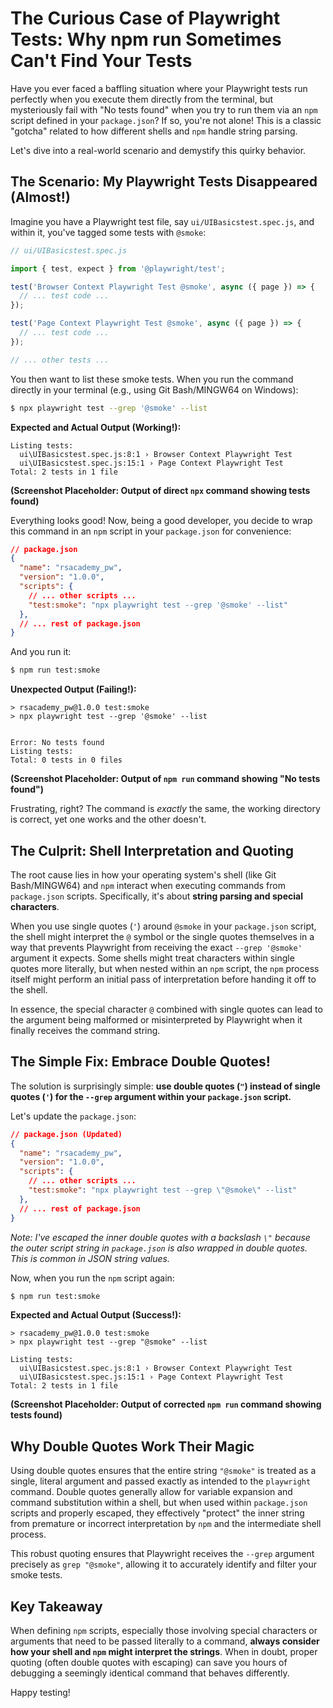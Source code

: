# The Curious Case of Playwright Tests: Why npm run Sometimes Can't Find Your Tests

Have you ever faced a baffling situation where your Playwright tests run perfectly when you execute them directly from the terminal, but mysteriously fail with "No tests found" when you try to run them via an `npm` script defined in your `package.json`? If so, you're not alone! This is a classic "gotcha" related to how different shells and `npm` handle string parsing.

Let's dive into a real-world scenario and demystify this quirky behavior.

## The Scenario: My Playwright Tests Disappeared (Almost!)

Imagine you have a Playwright test file, say `ui/UIBasicstest.spec.js`, and within it, you've tagged some tests with `@smoke`:

```javascript
// ui/UIBasicstest.spec.js

import { test, expect } from '@playwright/test';

test('Browser Context Playwright Test @smoke', async ({ page }) => {
  // ... test code ...
});

test('Page Context Playwright Test @smoke', async ({ page }) => {
  // ... test code ...
});

// ... other tests ...
```

You then want to list these smoke tests. When you run the command directly in your terminal (e.g., using Git Bash/MINGW64 on Windows):

```bash
$ npx playwright test --grep '@smoke' --list
```

**Expected and Actual Output (Working!):**

```
Listing tests:
  ui\UIBasicstest.spec.js:8:1 › Browser Context Playwright Test
  ui\UIBasicstest.spec.js:15:1 › Page Context Playwright Test
Total: 2 tests in 1 file
```

**(Screenshot Placeholder: Output of direct `npx` command showing tests found)**

Everything looks good! Now, being a good developer, you decide to wrap this command in an `npm` script in your `package.json` for convenience:

```json
// package.json
{
  "name": "rsacademy_pw",
  "version": "1.0.0",
  "scripts": {
    // ... other scripts ...
    "test:smoke": "npx playwright test --grep '@smoke' --list"
  },
  // ... rest of package.json
}
```

And you run it:

```bash
$ npm run test:smoke
```

**Unexpected Output (Failing!):**

```
> rsacademy_pw@1.0.0 test:smoke
> npx playwright test --grep '@smoke' --list


Error: No tests found
Listing tests:
Total: 0 tests in 0 files
```

**(Screenshot Placeholder: Output of `npm run` command showing "No tests found")**

Frustrating, right? The command is *exactly* the same, the working directory is correct, yet one works and the other doesn't.

## The Culprit: Shell Interpretation and Quoting

The root cause lies in how your operating system's shell (like Git Bash/MINGW64) and `npm` interact when executing commands from `package.json` scripts. Specifically, it's about **string parsing and special characters**.

When you use single quotes (`'`) around `@smoke` in your `package.json` script, the shell might interpret the `@` symbol or the single quotes themselves in a way that prevents Playwright from receiving the exact `--grep '@smoke'` argument it expects. Some shells might treat characters within single quotes more literally, but when nested within an `npm` script, the `npm` process itself might perform an initial pass of interpretation before handing it off to the shell.

In essence, the special character `@` combined with single quotes can lead to the argument being malformed or misinterpreted by Playwright when it finally receives the command string.

## The Simple Fix: Embrace Double Quotes!

The solution is surprisingly simple: **use double quotes (`"`) instead of single quotes (`'`) for the `--grep` argument within your `package.json` script.**

Let's update the `package.json`:

```json
// package.json (Updated)
{
  "name": "rsacademy_pw",
  "version": "1.0.0",
  "scripts": {
    // ... other scripts ...
    "test:smoke": "npx playwright test --grep \"@smoke\" --list"
  },
  // ... rest of package.json
}
```

*Note: I've escaped the inner double quotes with a backslash `\"` because the outer script string in `package.json` is also wrapped in double quotes. This is common in JSON string values.*

Now, when you run the `npm` script again:

```bash
$ npm run test:smoke
```

**Expected and Actual Output (Success!):**

```
> rsacademy_pw@1.0.0 test:smoke
> npx playwright test --grep "@smoke" --list

Listing tests:
  ui\UIBasicstest.spec.js:8:1 › Browser Context Playwright Test
  ui\UIBasicstest.spec.js:15:1 › Page Context Playwright Test
Total: 2 tests in 1 file
```

**(Screenshot Placeholder: Output of corrected `npm run` command showing tests found)**

## Why Double Quotes Work Their Magic

Using double quotes ensures that the entire string `"@smoke"` is treated as a single, literal argument and passed exactly as intended to the `playwright` command. Double quotes generally allow for variable expansion and command substitution within a shell, but when used within `package.json` scripts and properly escaped, they effectively "protect" the inner string from premature or incorrect interpretation by `npm` and the intermediate shell process.

This robust quoting ensures that Playwright receives the `--grep` argument precisely as `grep "@smoke"`, allowing it to accurately identify and filter your smoke tests.

## Key Takeaway

When defining `npm` scripts, especially those involving special characters or arguments that need to be passed literally to a command, **always consider how your shell and `npm` might interpret the strings**. When in doubt, proper quoting (often double quotes with escaping) can save you hours of debugging a seemingly identical command that behaves differently.

Happy testing! 